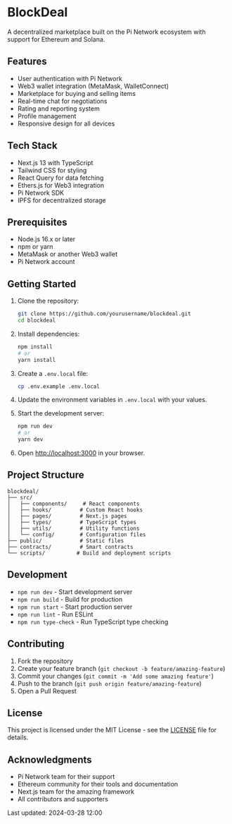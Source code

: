 # BlockDeal

A decentralized marketplace built on the Pi Network ecosystem with support for Ethereum and Solana.

## Features

- User authentication with Pi Network
- Web3 wallet integration (MetaMask, WalletConnect)
- Marketplace for buying and selling items
- Real-time chat for negotiations
- Rating and reporting system
- Profile management
- Responsive design for all devices

## Tech Stack

- Next.js 13 with TypeScript
- Tailwind CSS for styling
- React Query for data fetching
- Ethers.js for Web3 integration
- Pi Network SDK
- IPFS for decentralized storage

## Prerequisites

- Node.js 16.x or later
- npm or yarn
- MetaMask or another Web3 wallet
- Pi Network account

## Getting Started

1. Clone the repository:
   ```bash
   git clone https://github.com/yourusername/blockdeal.git
   cd blockdeal
   ```

2. Install dependencies:
   ```bash
   npm install
   # or
   yarn install
   ```

3. Create a `.env.local` file:
   ```bash
   cp .env.example .env.local
   ```

4. Update the environment variables in `.env.local` with your values.

5. Start the development server:
   ```bash
   npm run dev
   # or
   yarn dev
   ```

6. Open [http://localhost:3000](http://localhost:3000) in your browser.

## Project Structure

```
blockdeal/
├── src/
│   ├── components/     # React components
│   ├── hooks/         # Custom React hooks
│   ├── pages/         # Next.js pages
│   ├── types/         # TypeScript types
│   ├── utils/         # Utility functions
│   └── config/        # Configuration files
├── public/            # Static files
├── contracts/         # Smart contracts
└── scripts/          # Build and deployment scripts
```

## Development

- `npm run dev` - Start development server
- `npm run build` - Build for production
- `npm run start` - Start production server
- `npm run lint` - Run ESLint
- `npm run type-check` - Run TypeScript type checking

## Contributing

1. Fork the repository
2. Create your feature branch (`git checkout -b feature/amazing-feature`)
3. Commit your changes (`git commit -m 'Add some amazing feature'`)
4. Push to the branch (`git push origin feature/amazing-feature`)
5. Open a Pull Request

## License

This project is licensed under the MIT License - see the [LICENSE](LICENSE) file for details.

## Acknowledgments

- Pi Network team for their support
- Ethereum community for their tools and documentation
- Next.js team for the amazing framework
- All contributors and supporters

Last updated: 2024-03-28 12:00 